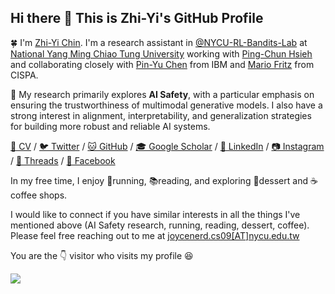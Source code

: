 ## Hi there 👋 This is Zhi-Yi's GitHub Profile

🍀 I'm [Zhi-Yi Chin](https://joycenerd.github.io/). I'm a research assistant in [@NYCU-RL-Bandits-Lab](https://github.com/NYCU-RL-Bandits-Lab) at [National Yang Ming Chiao Tung University](https://www.nycu.edu.tw/nycu/en) working with [Ping-Chun Hsieh](https://pinghsieh.github.io/)
and collaborating closely with [Pin-Yu Chen](https://sites.google.com/site/pinyuchenpage) from IBM and [Mario Fritz](https://cispa.saarland/group/fritz/) from CISPA.

👀 My research primarily explores **AI Safety**, with a particular emphasis on ensuring the trustworthiness of multimodal generative models. I also have a strong interest in alignment, interpretability, and generalization strategies for building more robust and reliable AI systems.

[📄 CV](https://drive.google.com/file/d/1GFdKVRZUrKHfwYhhCIQCeyM2108VLAnW/view?usp=sharing) /
[🐦 Twitter](https://x.com/zhiyichin) /
[🐱 GitHub](https://github.com/joycenerd) /
[🎓 Google Scholar](https://scholar.google.com/citations?user=7VWH7r0AAAAJ) /
[💼 LinkedIn](https://www.linkedin.com/in/zhi-yi-chin-b7927645/) /
[📷 Instagram](https://www.instagram.com/joycechin3.1415/) /
[🧵 Threads](https://www.threads.net/@joycechin3.1415) /
[📘 Facebook](https://www.facebook.com/joycenerd1998/)

In my free time, I enjoy 🏃running, 📚reading, and exploring 🧁dessert and ☕️coffee shops.

I would like to connect if you have similar interests in all the things I've mentioned above (AI Safety research, running, reading, dessert, coffee). Please feel free reaching out to me at [joycenerd.cs09[AT]nycu.edu.tw](mailto:joycenerd.cs09@nycu.edu.tw)

You are the 👇 visitor who visits my profile 😆

![](https://komarev.com/ghpvc/?username=joycenerd&color=green)



